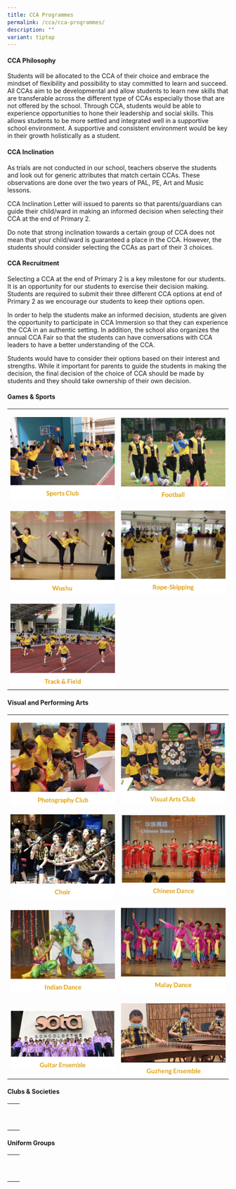 ```yaml
---
title: CCA Programmes
permalink: /cca/cca-programmes/
description: ""
variant: tiptap
---
```

<h4>CCA Philosophy</h4>
<p>Students will be allocated to the CCA of their choice and embrace the
mindset of flexibility and possibility to stay committed to learn and succeed.
All CCAs aim to be developmental and allow students to learn new skills
that are transferable across the different type of CCAs especially those
that are not offered by the school. Through CCA, students would be able
to experience opportunities to hone their leadership and social skills.
This allows students to be more settled and integrated well in a supportive
school environment. A supportive and consistent environment would be key
in their growth holistically as a student.</p>
<h4>CCA Inclination</h4>
<p>As trials are not conducted in our school, teachers observe the students
and look out for generic attributes that match certain CCAs. These observations
are done over the two years of PAL, PE, Art and Music lessons.</p>
<p>CCA Inclination Letter will issued to parents so that parents/guardians
can guide their child/ward in making an informed decision when selecting
their CCA at the end of Primary 2.</p>
<p>Do note that strong inclination towards a certain group of CCA does not
mean that your child/ward is guaranteed a place in the CCA. However, the
students should consider selecting the CCAs as part of their 3 choices.</p>
<p></p>
<h4>CCA Recruitment</h4>
<p>Selecting a CCA at the end of Primary 2 is a key milestone for our students.
It is an opportunity for our students to exercise their decision making.
Students are required to submit their three different CCA options at end
of Primary 2 as we encourage our students to keep their options open.</p>
<p>In order to help the students make an informed decision, students are
given the opportunity to participate in CCA Immersion so that they can
experience the CCA in an authentic setting. In addition, the school also
organizes the annual CCA Fair so that the students can have conversations
with CCA leaders to have a better understanding of the CCA.</p>
<p>Students would have to consider their options based on their interest
and strengths. While it important for parents to guide the students in
making the decision, the final decision of the choice of CCA should be
made by students and they should take ownership of their own decision.</p>
<p></p>
<h4>Games &amp; Sports</h4>
<table style="minWidth: 50px">
<colgroup>
<col>
<col>
</colgroup>
<tbody>
<tr>
<th rowspan="1" colspan="1">
<p></p>
<div class="isomer-image-wrapper">
<img style="width: 100%" height="auto" width="100%" alt="" src="/images/sports club.png">
</div>
</th>
<th rowspan="1" colspan="1">
<p></p>
<div class="isomer-image-wrapper">
<img style="width: 100%" height="auto" width="100%" alt="" src="/images/football.png">
</div>
</th>
</tr>
<tr>
<td rowspan="1" colspan="1">
<p></p>
<div class="isomer-image-wrapper">
<img style="width: 100%" height="auto" width="100%" alt="" src="/images/wushu.png">
</div>
</td>
<td rowspan="1" colspan="1">
<p></p>
<div class="isomer-image-wrapper">
<img style="width: 100%" height="auto" width="100%" alt="" src="/images/rope skipping.png">
</div>
</td>
</tr>
<tr>
<td rowspan="1" colspan="1">
<p></p>
<div class="isomer-image-wrapper">
<img style="width: 100%" height="auto" width="100%" alt="" src="/images/track&amp;field.png">
</div>
</td>
<td rowspan="1" colspan="1">
<p></p>
</td>
</tr>
</tbody>
</table>
<h4>Visual and Performing Arts</h4>
<table style="minWidth: 50px">
<colgroup>
<col>
<col>
</colgroup>
<tbody>
<tr>
<th rowspan="1" colspan="1">
<p></p>
<div class="isomer-image-wrapper">
<img style="width: 100%" height="auto" width="100%" alt="" src="/images/photography club.png">
</div>
</th>
<th rowspan="1" colspan="1">
<p></p>
<div class="isomer-image-wrapper">
<img style="width: 100%" height="auto" width="100%" alt="" src="/images/visual arts club.png">
</div>
</th>
</tr>
<tr>
<td rowspan="1" colspan="1">
<p></p>
<div class="isomer-image-wrapper">
<img style="width: 100%" height="auto" width="100%" alt="" src="/images/choir.png">
</div>
</td>
<td rowspan="1" colspan="1">
<p></p>
<div class="isomer-image-wrapper">
<img style="width: 100%" height="auto" width="100%" alt="" src="/images/chinese dance.png">
</div>
</td>
</tr>
<tr>
<td rowspan="1" colspan="1">
<p></p>
<div class="isomer-image-wrapper">
<img style="width: 100%" height="auto" width="100%" alt="" src="/images/indian dance.png">
</div>
</td>
<td rowspan="1" colspan="1">
<p></p>
<div class="isomer-image-wrapper">
<img style="width: 100%" height="auto" width="100%" alt="" src="/images/malay dance.png">
</div>
</td>
</tr>
<tr>
<td rowspan="1" colspan="1">
<p></p>
<div class="isomer-image-wrapper">
<img style="width: 100%" height="auto" width="100%" alt="" src="/images/guitar ensemble.png">
</div>
</td>
<td rowspan="1" colspan="1">
<p></p>
<div class="isomer-image-wrapper">
<img style="width: 100%" height="auto" width="100%" alt="" src="/images/guzheng.png">
</div>
</td>
</tr>
</tbody>
</table>
<h4>Clubs &amp; Societies</h4>
<table style="minWidth: 50px">
<colgroup>
<col>
<col>
</colgroup>
<tbody>
<tr>
<th rowspan="1" colspan="1">
<p></p>
</th>
<th rowspan="1" colspan="1">
<p></p>
</th>
</tr>
<tr>
<td rowspan="1" colspan="1">
<p></p>
</td>
<td rowspan="1" colspan="1">
<p></p>
</td>
</tr>
<tr>
<td rowspan="1" colspan="1">
<p></p>
</td>
<td rowspan="1" colspan="1">
<p></p>
</td>
</tr>
</tbody>
</table>
<h4>Uniform Groups</h4>
<table style="minWidth: 50px">
<colgroup>
<col>
<col>
</colgroup>
<tbody>
<tr>
<th rowspan="1" colspan="1">
<p></p>
</th>
<th rowspan="1" colspan="1">
<p></p>
</th>
</tr>
<tr>
<td rowspan="1" colspan="1">
<p></p>
</td>
<td rowspan="1" colspan="1">
<p></p>
</td>
</tr>
<tr>
<td rowspan="1" colspan="1">
<p></p>
</td>
<td rowspan="1" colspan="1">
<p></p>
</td>
</tr>
</tbody>
</table>
<p></p>
<p></p>